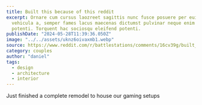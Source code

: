 ```yaml
---
title: Built this because of this reddit
excerpt: Ornare cum cursus laozreet sagittis nunc fusce posuere per euismod dis
  vehicula a, semper fames lacus maecenas dictumst pulvinar neque enim non
  potenti. Torquent hac sociosqu eleifend potenti.
publishDate: "2024-05-28T11:39:36.050Z"
image: "../../assets/uknz6oivaxmb1.webp"
source: https://www.reddit.com/r/battlestations/comments/16cv39g/built_this_because_of_this_reddit/
category: couples
author: "daniel"
tags:
  - design
  - architecture
  - interior
---
```

Just finished a complete remodel to house our gaming setups